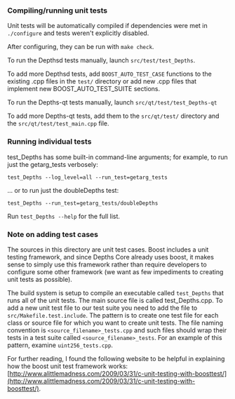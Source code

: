 ### Compiling/running unit tests

Unit tests will be automatically compiled if dependencies were met in `./configure`
and tests weren't explicitly disabled.

After configuring, they can be run with `make check`.

To run the Depthsd tests manually, launch `src/test/test_Depths`.

To add more Depthsd tests, add `BOOST_AUTO_TEST_CASE` functions to the existing
.cpp files in the `test/` directory or add new .cpp files that
implement new BOOST_AUTO_TEST_SUITE sections.

To run the Depths-qt tests manually, launch `src/qt/test/test_Depths-qt`

To add more Depths-qt tests, add them to the `src/qt/test/` directory and
the `src/qt/test/test_main.cpp` file.

### Running individual tests

test_Depths has some built-in command-line arguments; for
example, to run just the getarg_tests verbosely:

    test_Depths --log_level=all --run_test=getarg_tests

... or to run just the doubleDepths test:

    test_Depths --run_test=getarg_tests/doubleDepths

Run `test_Depths --help` for the full list.

### Note on adding test cases

The sources in this directory are unit test cases.  Boost includes a
unit testing framework, and since Depths Core already uses boost, it makes
sense to simply use this framework rather than require developers to
configure some other framework (we want as few impediments to creating
unit tests as possible).

The build system is setup to compile an executable called `test_Depths`
that runs all of the unit tests.  The main source file is called
test_Depths.cpp. To add a new unit test file to our test suite you need
to add the file to `src/Makefile.test.include`. The pattern is to create 
one test file for each class or source file for which you want to create 
unit tests.  The file naming convention is `<source_filename>_tests.cpp` 
and such files should wrap their tests in a test suite 
called `<source_filename>_tests`. For an example of this pattern, 
examine `uint256_tests.cpp`.

For further reading, I found the following website to be helpful in
explaining how the boost unit test framework works:
[http://www.alittlemadness.com/2009/03/31/c-unit-testing-with-boosttest/](http://www.alittlemadness.com/2009/03/31/c-unit-testing-with-boosttest/).
